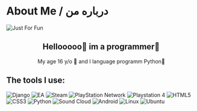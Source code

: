 #  About Me / درباره من


<img align="center" src="https://user-images.githubusercontent.com/121286220/228952124-4a51bfe9-2ac4-43b9-9ca3-76a1f2640437.svg" alt= "Just For Fun">

<h2 align="center" > Hellooooo👋 im a programmer🦾 </h2>
<p align= "center"> My age 16 y/o 🦦 and  I language programm Python🐍 </p>

<h2 align="left"> The tools I use: </h2>

![Django](https://img.shields.io/badge/django-%23092E20.svg?style=for-the-badge&logo=django&logoColor=white) ![EA](https://img.shields.io/badge/ea-%23000000.svg?style=for-the-badge&logo=ea&logoColor=white) ![Steam](https://img.shields.io/badge/steam-%23000000.svg?style=for-the-badge&logo=steam&logoColor=white) ![PlayStation Network](https://img.shields.io/badge/PSN-%230070D1.svg?style=for-the-badge&logo=Playstation&logoColor=white) ![Playstation 4](https://img.shields.io/badge/Playstation%204-003791?style=for-the-badge&logo=playstation-4&logoColor=white) ![HTML5](https://img.shields.io/badge/html5-%23E34F26.svg?style=for-the-badge&logo=html5&logoColor=white) ![CSS3](https://img.shields.io/badge/css3-%231572B6.svg?style=for-the-badge&logo=css3&logoColor=white) ![Python](https://img.shields.io/badge/python-3670A0?style=for-the-badge&logo=python&logoColor=ffdd54) ![Sound Cloud](https://img.shields.io/badge/sound%20cloud-FF5500?style=for-the-badge&logo=soundcloud&logoColor=white) ![Android](https://img.shields.io/badge/Android-3DDC84?style=for-the-badge&logo=android&logoColor=white) ![Linux](https://img.shields.io/badge/Linux-FCC624?style=for-the-badge&logo=linux&logoColor=black) ![Ubuntu](https://img.shields.io/badge/Ubuntu-E95420?style=for-the-badge&logo=ubuntu&logoColor=white) 
